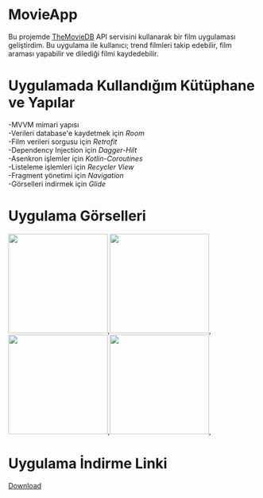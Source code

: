 # MovieApp

Bu projemde [TheMovieDB](https://www.themoviedb.org/) API servisini kullanarak bir film uygulaması geliştirdim. Bu uygulama ile kullanıcı; trend filmleri takip edebilir, film araması yapabilir ve dilediği filmi kaydedebilir.

# Uygulamada Kullandığım Kütüphane ve Yapılar

-MVVM mimari yapısı</br>
-Verileri database'e kaydetmek için *Room*</br>
-Film verileri sorgusu için *Retrofit*</br>
-Dependency Injection için *Dagger-Hilt*</br>
-Asenkron işlemler için *Kotlin-Coroutines*</br>
-Listeleme işlemleri için *Recycler View*</br>
-Fragment yönetimi için *Navigation* </br>
-Görselleri indirmek için *Glide* </br>


# Uygulama Görselleri

<img src="https://user-images.githubusercontent.com/77691403/143295250-3a9a1b18-e621-469a-ba58-991188c304ee.jpeg" width="200">,<img src="https://user-images.githubusercontent.com/77691403/143295313-92d1f690-d464-4471-b965-f7d38e58198d.jpeg" width="200">,  <img src="https://user-images.githubusercontent.com/77691403/143295371-c977a32a-5dcf-40ea-835b-ea65503b9d96.jpeg" width="200">,<img src="https://user-images.githubusercontent.com/77691403/143295421-9e6410da-2bfa-487d-8bb2-40d394b592ab.jpeg" width="200">,

# Uygulama İndirme Linki

[Download](https://drive.google.com/file/d/1A34Y6WRDkJJ88mCt-tPijRDDAlPfP6rD/view?usp=sharing)

